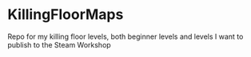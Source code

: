 # KillingFloorMaps
Repo for my killing floor levels, both beginner levels and levels I want to publish to the Steam Workshop
